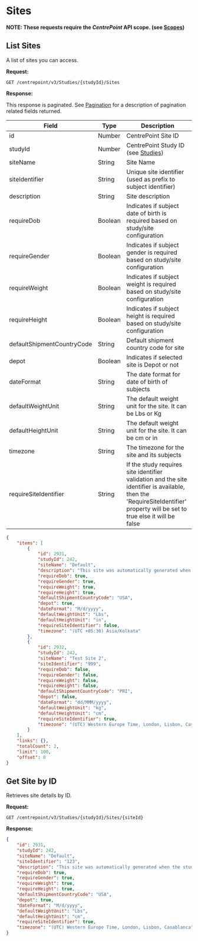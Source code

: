 # Sites

**NOTE: These requests require the *CentrePoint* API scope. (see [Scopes](scopes.md))**

## List Sites

A list of sites you can access.

**Request:**

```http
GET /centrepoint/v3/Studies/{studyId}/Sites
```

**Response:**

This response is paginated. See [Pagination](pagination.md) for a description of pagination related fields returned.

|Field|Type|Description|
|-----|----|-----------|
|id|Number|CentrePoint Site ID|
|studyId|Number|CentrePoint Study ID (see [Studies](studies.md))|
|siteName|String|Site Name|
|siteIdentifier|String|Unique site identifier (used as prefix to subject identifier)|
|description|String|Site description|
|requireDob|Boolean|Indicates if subject date of birth is required based on study/site configuration|
|requireGender|Boolean|Indicates if subject gender is required based on study/site configuration|
|requireWeight|Boolean|Indicates if subject weight is required based on study/site configuration|
|requireHeight|Boolean|Indicates if subject height is required based on study/site configuration|
|defaultShipmentCountryCode|String|Default shipment country code for site|
|depot|Boolean|Indicates if selected site is Depot or not|
|dateFormat|String|The date format for date of birth of subjects|
|defaultWeightUnit|String|The default weight unit for the site. It can be Lbs or Kg|
|defaultHeightUnit|String|The default weight unit for the site. It can be cm or in|
|timezone|String|The timezone for the site and its subjects|
|requireSiteIdentifier|String|If the study requires site identifier validation and the site identifier is available, then the 'RequireSiteIdentifier' property will be set to true else it will be false|

```json
{
    "items": [
        {
            "id": 2931,
            "studyId": 242,
            "siteName": "Default",
            "description": "This site was automatically generated when the study was created",
            "requireDob": true,
            "requireGender": true,
            "requireWeight": true,
            "requireHeight": true,
            "defaultShipmentCountryCode": "USA",
            "depot": true,
            "dateFormat": "M/d/yyyy",
            "defaultWeightUnit": "Lbs",
            "defaultHeightUnit": "in",
            "requireSiteIdentifier": false,
            "timezone": "(UTC +05:30) Asia/Kolkata"
        },
        {
            "id": 2932,
            "studyId": 242,
            "siteName": "Test Site 2",
            "siteIdentifier": "999",
            "requireDob": false,
            "requireGender": false,
            "requireWeight": false,
            "requireHeight": false,
            "defaultShipmentCountryCode": "PRI",
            "depot": false,
            "dateFormat": "dd/MMM/yyyy",
            "defaultWeightUnit": "kg",
            "defaultHeightUnit": "cm",
            "requireSiteIdentifier": true,
            "timezone": "(UTC) Western Europe Time, London, Lisbon, Casablanca"
        }
    ],
    "links": {},
    "totalCount": 2,
    "limit": 100,
    "offset": 0
}
```

## Get Site by ID

Retrieves site details by ID.

**Request:**

```http
GET /centrepoint/v3/Studies/{studyId}/Sites/{siteId}
```

**Response:**

```json
{
    "id": 2931,
    "studyId": 242,
    "siteName": "Default",
    "siteIdentifier": "123",
    "description": "This site was automatically generated when the study was created",
    "requireDob": true,
    "requireGender": true,
    "requireWeight": true,
    "requireHeight": true,
    "defaultShipmentCountryCode": "USA",
    "depot": true,
    "dateFormat": "M/d/yyyy",
    "defaultWeightUnit": "Lbs",
    "defaultHeightUnit": "cm",
    "requireSiteIdentifier": true,
    "timezone": "(UTC) Western Europe Time, London, Lisbon, Casablanca"
}
```
